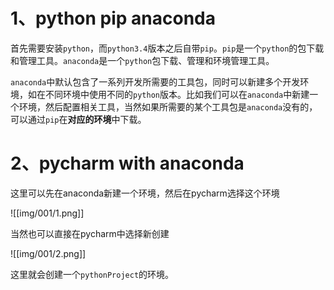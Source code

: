 
# 1、python   pip   anaconda

首先需要安装`python`，而`python3.4`版本之后自带`pip`。`pip`是一个`python`的包下载和管理工具。`anaconda`是一个`python`包下载、管理和环境管理工具。

`anaconda`中默认包含了一系列开发所需要的工具包，同时可以新建多个开发环境，如在不同环境中使用不同的`python`版本。比如我们可以在`anaconda`中新建一个环境，然后配置相关工具，当然如果所需要的某个工具包是`anaconda`没有的，可以通过`pip`在**对应的环境**中下载。

# 2、pycharm with anaconda

这里可以先在anaconda新建一个环境，然后在pycharm选择这个环境

![[img/001/1.png]]

当然也可以直接在pycharm中选择新创建

![[img/001/2.png]]

这里就会创建一个`pythonProject`的环境。
